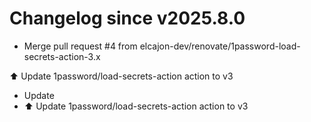 # Changelog since v2025.8.0
- Merge pull request #4 from elcajon-dev/renovate/1password-load-secrets-action-3.x

⬆️ Update 1password/load-secrets-action action to v3 
- Update 
- ⬆️ Update 1password/load-secrets-action action to v3 
